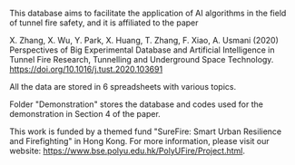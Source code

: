 This database aims to facilitate the application of AI algorithms in the field of tunnel fire safety, and it is affiliated to the paper 

X. Zhang, X. Wu, Y. Park, X. Huang, T. Zhang, F. Xiao, A. Usmani (2020) Perspectives of Big Experimental Database and Artificial Intelligence in Tunnel Fire Research, Tunnelling and Underground Space Technology. https://doi.org/10.1016/j.tust.2020.103691

All the data are stored in 6 spreadsheets with various topics.

Folder "Demonstration" stores the database and codes used for the demonstration in Section 4 of the paper.

This work is funded by a themed fund "SureFire: Smart Urban Resilience and Firefighting" in Hong Kong. For more information, please visit our website: https://www.bse.polyu.edu.hk/PolyUFire/Project.html.
